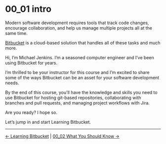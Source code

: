 # 00_01 intro
Modern software development requires tools that track code changes, encourage collaboration, and help us manage multiple projects all at the same time.

[Bitbucket](https://bitbucket.org/) is a cloud-based solution that handles all of these tasks and much more.

Hi, I’m Michael Jenkins. I’m a seasoned computer engineer and I’ve been using Bitbucket for years.

I’m thrilled to be your instructor for this course and I’m excited to share some of the ways Bitbucket can be an asset for your software development needs.

By the end of this course, you'll have the knowledge and skills you need to use Bitbucket for hosting git-based repositories,
collaborating with branches and pull requests,
and managing project workflows with Jira.

Are you ready? I hope so.

Let’s jump in and start Learning Bitbucket.


<!-- FooterStart -->
---
[← Learning Bitbucket](../../README.md) | [00_02 What You Should Know →](../00_02_what_you_should_know/README.md)
<!-- FooterEnd -->
